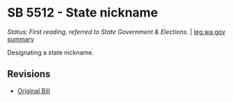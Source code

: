# SB 5512 - State nickname
*Status: First reading, referred to State Government & Elections.* | [leg.wa.gov summary](https://app.leg.wa.gov/billsummary?BillNumber=5512&Year=2021)

Designating a state nickname.

## Revisions
* [Original Bill](1/)